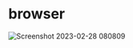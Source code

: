 # browser
![Screenshot 2023-02-28 080809](https://user-images.githubusercontent.com/77770587/221759613-f86247a2-52f9-4c7c-8e03-cbcf70b67ef1.png)
